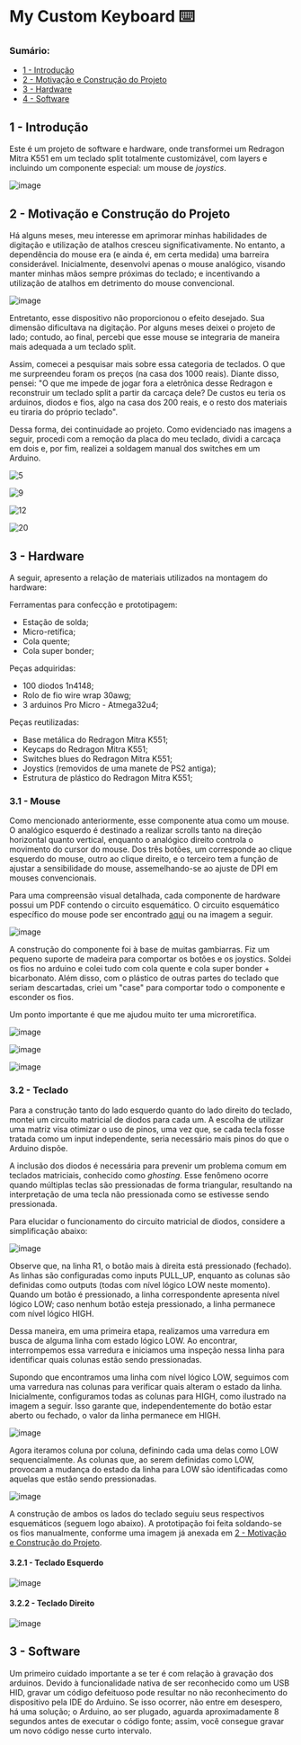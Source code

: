 # My Custom Keyboard ⌨️

### Sumário:
- [1 - Introdução](#1---introdução)
- [2 - Motivação e Construção do Projeto](#2---motivação-e-construção-do-projeto)
- [3 - Hardware](#3---hardware)
- [4 - Software](#4---software)

## 1 - Introdução

Este é um projeto de software e hardware, onde transformei um Redragon Mitra K551 em um teclado split totalmente customizável, com layers e incluindo um componente especial: um mouse de _joystics_.

![image](https://github.com/PauloIVM/my-custom-keyboard/assets/59659732/e9e20eb4-6c2c-4bad-bd4b-35b1f91c0921)

## 2 - Motivação e Construção do Projeto

Há alguns meses, meu interesse em aprimorar minhas habilidades de digitação e utilização de atalhos cresceu significativamente. No entanto, a dependência do mouse era (e ainda é, em certa medida) uma barreira considerável. Inicialmente, desenvolvi apenas o mouse analógico, visando manter minhas mãos sempre próximas do teclado; e incentivando a utilização de atalhos em detrimento do mouse convencional.

![image](https://github.com/PauloIVM/my-custom-keyboard/assets/59659732/aee006d4-4c1e-4a40-a4d0-c1c7c63bddaf)

Entretanto, esse dispositivo não proporcionou o efeito desejado. Sua dimensão dificultava na digitação. Por alguns meses deixei o projeto de lado; contudo, ao final, percebi que esse mouse se integraria de maneira mais adequada a um teclado split.

Assim, comecei a pesquisar mais sobre essa categoria de teclados. O que me surpreendeu foram os preços (na casa dos 1000 reais). Diante disso, pensei: "O que me impede de jogar fora a eletrônica desse Redragon e reconstruir um teclado split a partir da carcaça dele? De custos eu teria os arduinos, diodos e fios, algo na casa dos 200 reais, e o resto dos materiais eu tiraria do próprio teclado".

Dessa forma, dei continuidade ao projeto. Como evidenciado nas imagens a seguir, procedi com a remoção da placa do meu teclado, dividi a carcaça em dois e, por fim, realizei a soldagem manual dos switches em um Arduino.

![5](https://github.com/PauloIVM/my-custom-keyboard/assets/59659732/0fd848ed-57b7-4765-a498-79e50013f8d8)

![9](https://github.com/PauloIVM/my-custom-keyboard/assets/59659732/9fd293bc-f831-409d-8edb-e9a7e9b35a38)

![12](https://github.com/PauloIVM/my-custom-keyboard/assets/59659732/8dfde9fe-4ff4-49ca-bdb3-31ee560ed2f3)

![20](https://github.com/PauloIVM/my-custom-keyboard/assets/59659732/c3cea75e-0690-45f5-bbdb-cb2691cca659)

## 3 - Hardware

A seguir, apresento a relação de materiais utilizados na montagem do hardware:

Ferramentas para confecção e prototipagem:
- Estação de solda;
- Micro-retífica;
- Cola quente;
- Cola super bonder;

Peças adquiridas:
- 100 diodos 1n4148;
- Rolo de fio wire wrap 30awg;
- 3 arduinos Pro Micro - Atmega32u4;

Peças reutilizadas:
- Base metálica do Redragon Mitra K551;
- Keycaps do Redragon Mitra K551;
- Switches blues do Redragon Mitra K551;
- Joystics (removidos de uma manete de PS2 antiga);
- Estrutura de plástico do Redragon Mitra K551;

### 3.1 - Mouse


Como mencionado anteriormente, esse componente atua como um mouse. O analógico esquerdo é destinado a realizar scrolls tanto na direção horizontal quanto vertical, enquanto o analógico direito controla o movimento do cursor do mouse. Dos três botões, um corresponde ao clique esquerdo do mouse, outro ao clique direito, e o terceiro tem a função de ajustar a sensibilidade do mouse, assemelhando-se ao ajuste de DPI em mouses convencionais.

Para uma compreensão visual detalhada, cada componente de hardware possui um PDF contendo o circuito esquemático. O circuito esquemático específico do mouse pode ser encontrado [aqui](https://github.com/PauloIVM/my-custom-keyboard/blob/master/components/mouse/schematic.pdf) ou na imagem a seguir.

![image](https://github.com/PauloIVM/my-custom-keyboard/assets/59659732/32c7e92b-7c6c-4cf5-81fb-abe280bd29d5)

A construção do componente foi à base de muitas gambiarras. Fiz um pequeno suporte de madeira para comportar os botões e os joystics. Soldei os fios no arduino e colei tudo com cola quente e cola super bonder + bicarbonato. Além disso, com o plástico de outras partes do teclado que seriam descartadas, criei um "case" para comportar todo o componente e esconder os fios.

Um ponto importante é que me ajudou muito ter uma microretífica.

![image](https://github.com/PauloIVM/my-custom-keyboard/assets/59659732/ba36725c-196f-4b5b-ae77-f2a70d3f7711)

![image](https://github.com/PauloIVM/my-custom-keyboard/assets/59659732/8ea4626b-1666-4587-9f3c-a52034dbadba)

![image](https://github.com/PauloIVM/my-custom-keyboard/assets/59659732/0f9629cb-4dca-4c3a-8606-24b883370142)

### 3.2 - Teclado

Para a construção tanto do lado esquerdo quanto do lado direito do teclado, montei um circuito matricial de diodos para cada um. A escolha de utilizar uma matriz visa otimizar o uso de pinos, uma vez que, se cada tecla fosse tratada como um input independente, seria necessário mais pinos do que o Arduino dispõe.

A inclusão dos diodos é necessária para prevenir um problema comum em teclados matriciais, conhecido como _ghosting_. Esse fenômeno ocorre quando múltiplas teclas são pressionadas de forma triangular, resultando na interpretação de uma tecla não pressionada como se estivesse sendo pressionada.

Para elucidar o funcionamento do circuito matricial de diodos, considere a simplificação abaixo:

![image](https://github.com/PauloIVM/my-custom-keyboard/assets/59659732/32c253bc-aadf-4dfe-8333-4b0b2693ed7d)


Observe que, na linha R1, o botão mais à direita está pressionado (fechado). As linhas são configuradas como inputs PULL_UP, enquanto as colunas são definidas como outputs (todas com nível lógico LOW neste momento). Quando um botão é pressionado, a linha correspondente apresenta nível lógico LOW; caso nenhum botão esteja pressionado, a linha permanece com nível lógico HIGH.

Dessa maneira, em uma primeira etapa, realizamos uma varredura em busca de alguma linha com estado lógico LOW. Ao encontrar, interrompemos essa varredura e iniciamos uma inspeção nessa linha para identificar quais colunas estão sendo pressionadas.

Supondo que encontramos uma linha com nível lógico LOW, seguimos com uma varredura nas colunas para verificar quais alteram o estado da linha. Inicialmente, configuramos todas as colunas para HIGH, como ilustrado na imagem a seguir. Isso garante que, independentemente do botão estar aberto ou fechado, o valor da linha permanece em HIGH.

![image](https://github.com/PauloIVM/my-custom-keyboard/assets/59659732/dbd4582f-3a57-474d-a48c-b180a10238ba)

Agora iteramos coluna por coluna, definindo cada uma delas como LOW sequencialmente. As colunas que, ao serem definidas como LOW, provocam a mudança do estado da linha para LOW são identificadas como aquelas que estão sendo pressionadas.

![image](https://github.com/PauloIVM/my-custom-keyboard/assets/59659732/a9aa27f3-0733-4571-9610-cbce00f3d56e)

A construção de ambos os lados do teclado seguiu seus respectivos esquemáticos (seguem logo abaixo). A prototipação foi feita soldando-se os fios manualmente, conforme uma imagem já anexada em [2 - Motivação e Construção do Projeto](#2---motivação-e-construção-do-projeto).

#### 3.2.1 - Teclado Esquerdo

![image](https://github.com/PauloIVM/my-custom-keyboard/assets/59659732/c116f7cd-754f-46b1-9c5a-7c60562bea03)

#### 3.2.2 - Teclado Direito

![image](https://github.com/PauloIVM/my-custom-keyboard/assets/59659732/4b28bf3e-3866-454b-8ad3-f744b0947da3)

## 3 - Software

Um primeiro cuidado importante a se ter é com relação à gravação dos arduinos. Devido à funcionalidade nativa de ser reconhecido como um USB HID, gravar um código defeituoso pode resultar no não reconhecimento do dispositivo pela IDE do Arduino. Se isso ocorrer, não entre em desespero, há uma solução; o Arduino, ao ser plugado, aguarda aproximadamente 8 segundos antes de executar o código fonte; assim, você consegue gravar um novo código nesse curto intervalo.
